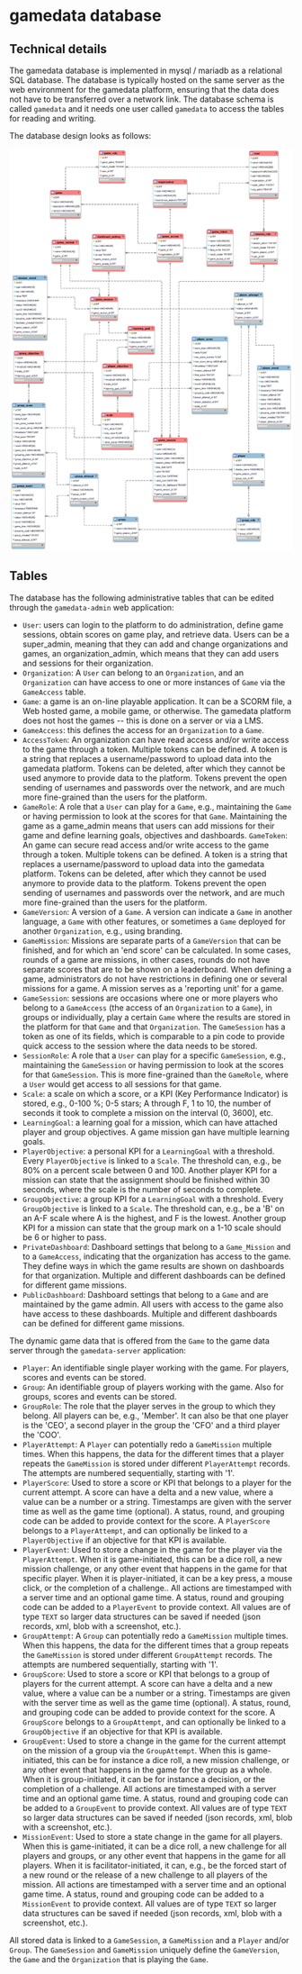# gamedata database

## Technical details

The gamedata database is implemented in mysql / mariadb as a relational SQL database. The database is typically hosted on the same server as the web environment for the gamedata platform, ensuring that the data does not have to be transferred over a network link. The database schema is called `gamedata` and it needs one user called `gamedata` to access the tables for reading and writing.

The database design looks as follows:

![](20241122_Gamedata.png)


## Tables

The database has the following administrative tables that can be edited through the `gamedata-admin` web application:

* `User`: users can login to the platform to do administration, define game sessions, obtain scores on game play, and retrieve data. Users can be a super_admin, meaning that they can add and change organizations and games, an organization_admin, which means that they can add users and sessions for their organization.
* `Organization`: A `User` can belong to an `Organization`, and an `Organization` can have access to one or more instances of `Game` via the `GameAccess` table.
* `Game`: a game is an on-line playable application. It can be a SCORM file, a Web hosted game, a mobile game, or otherwise. The gamedata platform does not host the games -- this is done on a server or via a LMS.
* `GameAccess`: this defines the access for an `Organization` to a `Game`. 
* `AccessToken`: An organization can have read access and/or write access to the game through a token. Multiple tokens can be defined. A token is a string that replaces a username/password to upload data into the gamedata platform. Tokens can be deleted, after which they cannot be used anymore to provide data to the platform. Tokens prevent the open sending of usernames and passwords over the network, and are much more fine-grained than the users for the platform.
* `GameRole`: A role that a `User` can play for a `Game`, e.g., maintaining the `Game` or having permission to look at the scores for that `Game`. Maintaining the game as a game_admin means that users can add missions for their game and define learning goals, objectives and dashboards.
`GameToken`: An game can secure read access and/or write access to the game through a token. Multiple tokens can be defined. A token is a string that replaces a username/password to upload data into the gamedata platform. Tokens can be deleted, after which they cannot be used anymore to provide data to the platform. Tokens prevent the open sending of usernames and passwords over the network, and are much more fine-grained than the users for the platform.
* `GameVersion`: A version of a `Game`. A version can indicate a `Game` in another language, a `Game` with other features, or sometimes a `Game` deployed for another `Organization`, e.g., using branding.
* `GameMission`: Missions are separate parts of a `GameVersion` that can be finished, and for which an 'end score' can be calculated. In some cases, rounds of a game are missions, in other cases, rounds do not have separate scores that are to be shown on a leaderboard. When defining a game, administrators do not have restrictions in defining one or several missions for a game. A mission serves as a 'reporting unit' for a game.
* `GameSession`: sessions are occasions where one or more players who belong to a `GameAccess` (the access of an `Organization` to a `Game`), in groups or individually, play a certain `Game` where the results are stored in the platform for that `Game` and that `Organization`. The `GameSession` has a token as one of its fields, which is comparable to a pin code to provide quick access to the session where the data needs to be stored. 
* `SessionRole`: A role that a `User` can play for a specific `GameSession`, e.g., maintaining the `GameSession` or having permission to look at the scores for that `GameSession`. This is more fine-grained than the `GameRole`, where a `User` would get access to all sessions for that game.
* `Scale`: a scale on which a score, or a KPI (Key Performance Indicator) is stored, e.g., 0-100 %; 0-5 stars; A through F, 1 to 10, the number of seconds it took to complete a mission on the interval (0, 3600], etc. 
* `LearningGoal`: a learning goal for a mission, which can have attached player and group objectives. A game mission gan have multiple learning goals.
* `PlayerObjective`: a personal KPI for a `LearningGoal` with a threshold. Every `PlayerObjective` is linked to a `Scale`. The threshold can, e.g., be 80% on a percent scale between 0 and 100. Another player KPI for a mission can state that the assignment should be finished within 30 seconds, where the scale is the number of seconds to complete.
* `GroupObjective`: a group KPI for a `LearningGoal` with a threshold. Every `GroupObjective` is linked to a `Scale`. The threshold can, e.g., be a 'B' on an A-F scale where A is the highest, and F is the lowest. Another group KPI for a mission can state that the group mark on a 1-10 scale should be 6 or higher to pass.
* `PrivateDashboard`: Dashboard settings that belong to a `Game_Mission` and to a `GameAccess`, indicating that the organization has access to the game. They define ways in which the game results are shown on dashboards for that organization. Multiple and different dashboards can be defined for different game missions. 
* `PublicDashboard`: Dashboard settings that belong to a `Game` and are maintained by the game admin. All users with access to the game also have access to these dashboards. Multiple and different dashboards can be defined for different game missions. 

The dynamic game data that is offered from the `Game` to the game data server through the `gamedata-server` application:

* `Player`: An identifiable single player working with the game. For players, scores and events can be stored.
* `Group`: An identifiable group of players working with the game. Also for groups, scores and events can be stored.
* `GroupRole`: The role that the player serves in the group to which they belong. All players can be, e.g., 'Member'. It can also be that one player is the 'CEO', a second player in the group the 'CFO' and a third player the 'COO'. 
* `PlayerAttempt`: A `Player` can potentially redo a `GameMission` multiple times. When this happens, the data for the different times that a player repeats the `GameMission` is stored under different `PlayerAttempt` records. The attempts are numbered sequentially, starting with '1'.
* `PlayerScore`: Used to store a score or KPI that belongs to a player for the current attempt. A score can have a delta and a new value, where a value can be a number or a string. Timestamps are given with the server time as well as the game time (optional). A status, round, and grouping code can be added to provide context for the score. A `PlayerScore` belongs to a `PlayerAttempt`, and can optionally be linked to a `PlayerObjective` if an objective for that KPI is available.
* `PlayerEvent`: Used to store a change in the game for the player via the `PlayerAttempt`. When it is game-initiated, this can be a dice roll, a new mission challenge, or any other event that happens in the game for that specific player. When it is player-initiated, it can be a key press, a mouse click, or the completion of a challenge.. All actions are timestamped with a server time and an optional game time. A status, round and grouping code can be added to a `PlayerEvent` to provide context. All values are of type `TEXT` so larger data structures can be saved if needed (json records, xml, blob with a screenshot, etc.). 
* `GroupAttempt`: A `Group` can potentially redo a `GameMission` multiple times. When this happens, the data for the different times that a group repeats the `GameMission` is stored under different `GroupAttempt` records. The attempts are numbered sequentially, starting with '1'.
* `GroupScore`: Used to store a score or KPI that belongs to a group of players for the current attempt. A score can have a delta and a new value, where a value can be a number or a string. Timestamps are given with the server time as well as the game time (optional). A status, round, and grouping code can be added to provide context for the score. A `GroupScore` belongs to a `GroupAttempt`, and can optionally be linked to a `GroupObjective` if an objective for that KPI is available.
* `GroupEvent`: Used to store a change in the game for the current attempt on the mission of a group via the `GroupAttempt`. When this is game-initiated, this can be for instance a dice roll, a new mission challenge, or any other event that happens in the game for the group as a whole. When it is group-initiated, it can be for instance a decision, or the completion of a challenge. All actions are timestamped with a server time and an optional game time. A status, round and grouping code can be added to a `GroupEvent` to provide context. All values are of type `TEXT` so larger data structures can be saved if needed (json records, xml, blob with a screenshot, etc.). 
* `MissionEvent`: Used to store a state change in the game for all players. When this is game-initiated, it can be a dice roll, a new challenge for all players and groups, or any other event that happens in the game for all players. When it is facilitator-initiated, it can, e.g., be the forced start of a new round or the release of a new challenge to all players of the mission. All actions are timestamped with a server time and an optional game time. A status, round and grouping code can be added to a `MissionEvent` to provide context. All values are of type `TEXT` so larger data structures can be saved if needed (json records, xml, blob with a screenshot, etc.). 


All stored data is linked to a `GameSession`, a `GameMission` and a `Player` and/or `Group`. The `GameSession` and `GameMission` uniquely define the `GameVersion`, the `Game` and the `Organization` that is playing the `Game`. 
